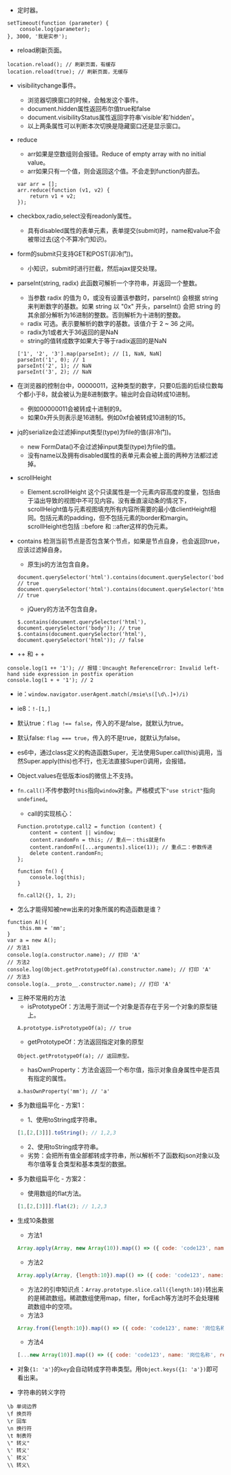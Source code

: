 * 定时器。
```
setTimeout(function (parameter) {
    console.log(parameter);
}, 3000, '我是实参');
```

* reload刷新页面。
```
location.reload(); // 刷新页面，有缓存
location.reload(true); // 刷新页面，无缓存
```

* visibilitychange事件。
    - 浏览器切换窗口的时候，会触发这个事件。
    - document.hidden属性返回布尔值true和false
    - document.visibilityStatus属性返回字符串'visible'和'hidden'。
    - 以上两条属性可以判断本次切换是隐藏窗口还是显示窗口。

* reduce
    - arr如果是空数组则会报错。Reduce of empty array with no initial value。
    - arr如果只有一个值，则会返回这个值。不会走到function内部去。
    ```
    var arr = [];
    arr.reduce(function (v1, v2) {
        return v1 + v2;
    });
    ```

* checkbox,radio,select没有readonly属性。
    - 具有disabled属性的表单元素，表单提交(submit)时，name和value不会被带过去(这个不算冷门知识)。

* form的submit只支持GET和POST(非冷门)。
    - 小知识，submit时进行拦截，然后ajax提交处理。

* parseInt(string, radix) 此函数可解析一个字符串，并返回一个整数。
    - 当参数 radix 的值为 0，或没有设置该参数时，parseInt() 会根据 string 来判断数字的基数。如果 string 以 "0x" 开头，parseInt() 会把 string 的其余部分解析为16进制的整数。否则解析为十进制的整数。
    - radix 可选。表示要解析的数字的基数。该值介于 2 ~ 36 之间。
    - radix为1或者大于36返回的是NaN
    - string的值转成数字如果大于等于radix返回的是NaN
    ```
    ['1', '2', '3'].map(parseInt); // [1, NaN, NaN]
    parseInt('1', 0); // 1
    parseInt('2', 1); // NaN
    parseInt('3', 2); // NaN
    ```

* 在浏览器的控制台中，00000011，这种类型的数字，只要0后面的后续位数每个都小于8，就会被认为是8进制数字。输出时会自动转成10进制。
    - 例如00000011会被转成十进制的9。
    - 如果0x开头则表示是16进制。例如0xf会被转成10进制的15。

* jq的serialize会过滤掉input类型(type)为file的值(非冷门)。
    - new FormData()不会过滤掉input类型(type)为file的值。
    - 没有name以及拥有disabled属性的表单元素会被上面的两种方法都过滤掉。

* scrollHeight
    - Element.scrollHeight 这个只读属性是一个元素内容高度的度量，包括由于溢出导致的视图中不可见内容。没有垂直滚动条的情况下，scrollHeight值与元素视图填充所有内容所需要的最小值clientHeight相同。包括元素的padding，但不包括元素的border和margin。scrollHeight也包括 ::before 和 ::after这样的伪元素。

* contains 检测当前节点是否包含某个节点，如果是节点自身，也会返回true，应该过滤掉自身。
    - 原生js的方法包含自身。
    ```
    document.querySelector('html').contains(document.querySelector('body')); // true
    document.querySelector('html').contains(document.querySelector('html')); // true
    ```
    - jQuery的方法不包含自身。
    ```
    $.contains(document.querySelector('html'), document.querySelector('body')); // true
    $.contains(document.querySelector('html'), document.querySelector('html')); // false
    ```

* ++ 和 + +
```
console.log(1 ++ '1'); // 报错：Uncaught ReferenceError: Invalid left-hand side expression in postfix operation
console.log(1 + + '1'); // 2
```

* ie：```window.navigator.userAgent.match(/msie\s([\d\.]+)/i)```

* ie8：```!-[1,]```

* 默认true：```flag !== false```，传入的不是false，就默认为true。
* 默认false: ```flag === true```，传入的不是true，就默认为false。

* es6中，通过class定义的构造函数Super，无法使用Super.call(this)调用，当然Super.apply(this)也不行，也无法直接Super()调用，会报错。

* Object.values在低版本ios的微信上不支持。

* ```fn.call()```不传参数时```this```指向```window```对象。严格模式下```"use strict"```指向```undefined```。
    - call的实现核心：
    ```
    Function.prototype.call2 = function (content) {
        content = content || window;
        content.randomFn = this; // 重点一：this就是fn
        content.randomFn([...arguments].slice(1)); // 重点二：参数传递
        delete content.randomFn;
    };
    
    function fn() {
        console.log(this);
    }
    
    fn.call2({}, 1, 2);
    ```

* 怎么才能得知被new出来的对象所属的构造函数是谁？
```
function A(){
    this.mm = 'mm';
}
var a = new A();
// 方法1
console.log(a.constructor.name); // 打印 'A'
// 方法2
console.log(Object.getPrototypeOf(a).constructor.name); // 打印 'A'
// 方法3
console.log(a.__proto__.constructor.name); // 打印 'A'
```
  - 三种不常用的方法
    - isPrototypeOf：方法用于测试一个对象是否存在于另一个对象的原型链上。
    ```
    A.prototype.isPrototypeOf(a); // true
    ```
    - getPrototypeOf：方法返回指定对象的原型
    ```
    Object.getPrototypeOf(a); // 返回原型。
    ```
    - hasOwnProperty：方法会返回一个布尔值，指示对象自身属性中是否具有指定的属性。
    ```
    a.hasOwnProperty('mm'); // 'a'
    ```

* 多为数组扁平化 - 方案1：
    - 1、使用toString成字符串。
    ```javascript
    [1,[2,[3]]].toString(); // 1,2,3
    ```
    - 2、使用toString成字符串。
    - 劣势：会把所有值全部都转成字符串，所以解析不了函数和json对象以及布尔值等复合类型和基本类型的数据。
* 多为数组扁平化 - 方案2：
    - 使用数组的flat方法。
    ```javascript
    [1,[2,[3]]].flat(2); // 1,2,3
    ```
    
* 生成10条数据
    - 方法1
    ```javascript
    Array.apply(Array, new Array(10)).map(() => ({ code: 'code123', name: '岗位名称', remark: '备注', status: '启用' })) // ```new Array```换成```Array```也是对的。
    ```
    - 方法2
    ```javascript
    Array.apply(Array, {length:10}).map(() => ({ code: 'code123', name: '岗位名称', remark: '备注', status: '启用' })) // apply的第二参数是一个数组或者类数组对象
    ```
    - 方法2的引申知识点：```Array.prototype.slice.call({length:10})```转出来的是稀疏数组。稀疏数组使用map，filter，forEach等方法时不会处理稀疏数组中的空项。
    - 方法3
    ```javascript
    Array.from({length:10}).map(() => ({ code: 'code123', name: '岗位名称', remark: '备注', status: '启用' }))
    ```
    - 方法4
    ```javascript
    [...new Array(10)].map(() => ({ code: 'code123', name: '岗位名称', remark: '备注', status: '启用' })) // ```new Array```换成```Array```也是对的。
    ```

* 对象```{1: 'a'}```的```key```会自动转成字符串类型。用```Object.keys({1: 'a'})```即可看出来。

* 字符串的转义字符
```
\b 单词边界
\f 换页符
\r 回车
\n 换行符
\t 制表符
\" 转义"
\' 转义'
\` 转义`
\\ 转义\
```
